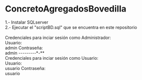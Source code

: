 # ConcretoAgregadosBovedilla
1.- Instalar SQLserver<br>
2.- Ejecutar el "scriptBD.sql" que se encuentra en este repositorio<br>
<br>
Credenciales para inciar sesión como Administrador:<br>
Usuario:<br>
admin
Contraseña:<br>
admin
*-*-*-*-*-*-*--*-*-**<br>
Credenciales para inciar sesión como Usuario:<br>
Usuario:<br>
usuario
Contraseña:<br>
usuario

